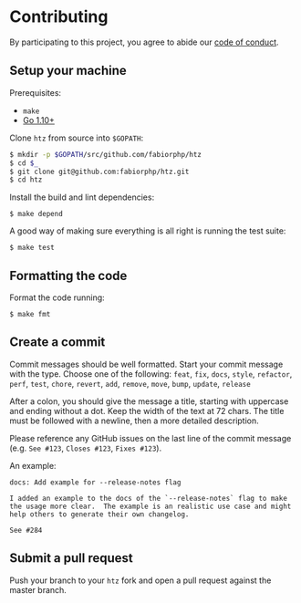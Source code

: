 # Contributing

By participating to this project, you agree to abide our [code of conduct](/CODE_OF_CONDUCT.md).

## Setup your machine

Prerequisites:

* `make`
* [Go 1.10+](https://golang.org/doc/install)

Clone `htz` from source into `$GOPATH`:

```sh
$ mkdir -p $GOPATH/src/github.com/fabiorphp/htz
$ cd $_
$ git clone git@github.com:fabiorphp/htz.git
$ cd htz
```

Install the build and lint dependencies:
```console
$ make depend
```

A good way of making sure everything is all right is running the test suite:
```console
$ make test
```

## Formatting the code
Format the code running:
```console
$ make fmt
```

## Create a commit

Commit messages should be well formatted.
Start your commit message with the type. Choose one of the following:
`feat`, `fix`, `docs`, `style`, `refactor`, `perf`, `test`, `chore`, `revert`, `add`, `remove`, `move`, `bump`, `update`, `release`

After a colon, you should give the message a title, starting with uppercase and ending without a dot.
Keep the width of the text at 72 chars.
The title must be followed with a newline, then a more detailed description.

Please reference any GitHub issues on the last line of the commit message (e.g. `See #123`, `Closes #123`, `Fixes #123`).

An example:

```
docs: Add example for --release-notes flag

I added an example to the docs of the `--release-notes` flag to make
the usage more clear.  The example is an realistic use case and might
help others to generate their own changelog.

See #284
```

## Submit a pull request

Push your branch to your `htz` fork and open a pull request against the
master branch.
